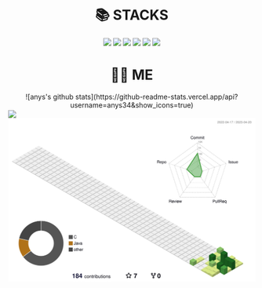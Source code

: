 <div align=center><h1>📚 STACKS</h1></div>

<div align=center>
  <img src="https://img.shields.io/badge/c-A8B9CC?style=for-the-badge&logo=c&logoColor=white">
  <img src="https://img.shields.io/badge/Java-007396?style=for-the-badge&logo=Openjdk&logoColor=white">
  <img src="https://img.shields.io/badge/python-3776AB?style=for-the-badge&logo=python&logoColor=white">
  <img src="https://img.shields.io/badge/html5-E34F26?style=for-the-badge&logo=html5&logoColor=white">
  <img src="https://img.shields.io/badge/oracle-F80000?style=for-the-badge&logo=oracle&logoColor=white">
  <img src="https://img.shields.io/badge/github-181717?style=for-the-badge&logo=github&logoColor=white">
</div>

<div align=center><h1>🧑‍💻 ME</h1></div>

<div align="center"> 
  
  <div style="float:left">
    ![anys's github stats](https://github-readme-stats.vercel.app/api?username=anys34&show_icons=true)
  </div>
  
  <div style="float:left">
    <a href="https://github.com/anys34"><img align="center" style="height:180px" src="https://github-readme-stats.vercel.app/api/top-langs/?username=anys34&layout=compact"/></a>
  </div>
  
</div>

<br>

![](./profile-3d-contrib/profile-green-animate.svg)
